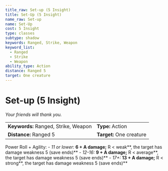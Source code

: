 ```yaml
---
title_raw: Set-up (5 Insight)
title: Set-Up (5 Insight)
name_raw: Set-up
name: Set-Up
cost: 5 Insight
type: classes
subtype: shadow
keywords: Ranged, Strike, Weapon
keyword_list:
  - Ranged
  - Strike
  - Weapon
ability_type: Action
distance: Ranged 5
target: One creature
---
```


# Set-up (5 Insight)

*Your friends will thank you.*

|                                      |                          |
| :----------------------------------- | :----------------------- |
| **Keywords:** Ranged, Strike, Weapon | **Type:** Action         |
| **Distance:** Ranged 5               | **Target:** One creature |

Power Roll + Agility: - *11 or lower:* **6 + A damage;** R \< weak\*\*, the target has damage weakness 5 (save ends)\*\* - *12-16:* **9 + A damage;** R \< average\*\*, the target has damage weakness 5 (save ends)\*\* - *17+:* **13 + A damage;** R \< strong\*\*, the target has damage weakness 5 (save ends)\*\*
